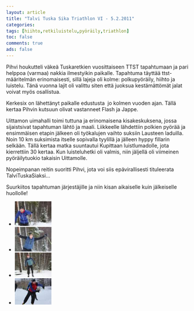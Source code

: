 ```yaml
---
layout: article 
title: "Talvi Tuska Sika Triathlon VI - 5.2.2011" 
categories: 
tags: [hiihto,retkiluistelu,pyöräily,triathlon]
toc: false 
comments: true 
ads: false 
---
```


Pihvi houkutteli väkeä Tuskaretkien vuosittaiseen TTST tapahtumaan ja
pari helppoa (varmaa) nakkia ilmestyikin paikalle. Tapahtuma täyttää
ttst-määritelmän erinomaisesti, sillä lajeja oli kolme: polkupyöräily,
hiihto ja luistelu. Tänä vuonna lajit oli valittu siten että juoksua
kestämättömät jalat voivat myös osallistua.

Kerkesix on lähettänyt paikalle edustusta  jo kolmen vuoden ajan. Tällä
kertaa Pihvin kutsuun olivat vastanneet Flash ja Jappe.

Uittamon uimahalli toimi tuttuna ja erinomaisena kisakeskuksena, jossa
sijaistsivat tapahtuman lähtö ja maali. Liikkeelle lähdettiin polkien
pyörää ja ensimmäisen etapin jälkeen oli työkalujen vaihto suksiin
Lausteen laduilla. Noin 10 km suksimista itselle sopivalla tyylillä ja
jälleen hyppy fillarin selkään. Tällä kertaa matka suuntautui Kupittaan
luistlumadolle, jota kierrettiin 30 kertaa. Kun luisteluhetki oli
valmis, niin jäljellä oli viimeinen pyöräilytuokio takaisin Uittamolle.

Nopeimpanan reitin suoritti Pihvi, jota voi siis epävirallisesti
tituleerata TalviTuskaSiaksi...

Suurkiitos tapahtuman järjestäjille ja niin kisan aikaiselle kuin
jälkeiselle huollolle!

<div class="th-grid image-gallery" markdown="1">

-   [![](/images/talvi-tuska-sika-triathlon-vi/Thumbnails/1.jpg)](/images/talvi-tuska-sika-triathlon-vi/1.jpg)
-   [![](/images/talvi-tuska-sika-triathlon-vi/Thumbnails/2.jpg)](/images/talvi-tuska-sika-triathlon-vi/2.jpg)
-   [![](/images/talvi-tuska-sika-triathlon-vi/Thumbnails/3.jpg)](/images/talvi-tuska-sika-triathlon-vi/3.jpg)
-   [![](/images/talvi-tuska-sika-triathlon-vi/Thumbnails/4.jpg)](/images/talvi-tuska-sika-triathlon-vi/4.jpg)

</div>
